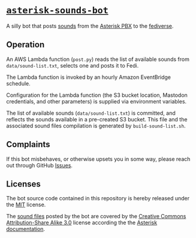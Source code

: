 # [`asterisk-sounds-bot`](https://botsin.space/@asterisksounds)

A silly bot that posts [sounds](https://downloads.asterisk.org/pub/telephony/sounds/) from the [Asterisk PBX](https://www.asterisk.org/) to the [fediverse](https://botsin.space/@asterisksounds).

## Operation

An AWS Lambda function (`post.py`) reads the list of available sounds from `data/sound-list.txt`, selects one and posts it to Fedi.

The Lambda function is invoked by an hourly Amazon EventBridge schedule.

Configuration for the Lambda function (the S3 bucket location, Mastodon credentials, and other parameters) is supplied via environment variables.

The list of available sounds (`data/sound-list.txt`) is committed, and reflects the sounds available in a pre-created S3 bucket. This file and the associated sound files compilation is generated by `build-sound-list.sh`.

## Complaints

If this bot misbehaves, or otherwise upsets you in some way, please reach out through GitHub [Issues](https://github.com/retsplines/asterisk-sounds-bot/issues).

## Licenses

The bot source code contained in this repository is hereby released under the [MIT](./LICENSE.md) license.

The [sound files](https://downloads.asterisk.org/pub/telephony/sounds/) posted by the bot are covered by the [Creative Commons Attribution-Share Alike 3.0](https://creativecommons.org/licenses/by-sa/3.0/us/) license according the the [Asterisk documentation](https://docs.asterisk.org/About-the-Project/License-Information/Voice-Prompts-and-Music-on-Hold-License/).
